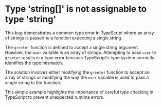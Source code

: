 # Type 'string[]' is not assignable to type 'string'
This bug demonstrates a common type error in TypeScript where an array of strings is passed to a function expecting a single string.

The `greeter` function is defined to accept a single string argument. However, the `user` variable is an array of strings.  Attempting to pass `user` to `greeter` results in a type error because TypeScript's type system correctly identifies the type mismatch.

The solution involves either modifying the `greeter` function to accept an array of strings or modifying the way the `user` variable is used to pass a single string to the function.

This simple example highlights the importance of careful type checking in TypeScript to prevent unexpected runtime errors.